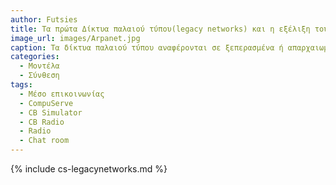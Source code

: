 ```yaml
---
author: Futsies
title: Τα πρώτα Δίκτυα παλαιού τύπου(legacy networks) και η εξέλιξη τους 
image_url: images/Arpanet.jpg
caption: Τα δίκτυα παλαιού τύπου αναφέρονται σε ξεπερασμένα ή απαρχαιωμένα δίκτυα υπολογιστών που κατασκευάστηκαν χρησιμοποιώντας παλαιότερες τεχνολογίες και αρχιτεκτονικές, όπως τοπικά δίκτυα (LAN) ή δίκτυα ευρείας περιοχής (WAN) που δημιουργήθηκαν στο παρελθόν αλλά χρησιμοποιούνται ακόμη σήμερα. Αυτά τα δίκτυα ενδέχεται να έχουν περιορισμένη χωρητικότητα και ενδέχεται να μην είναι σε θέση να υποστηρίξουν τις προηγμένες τεχνολογίες και δυνατότητες που απαιτούνται από τις σύγχρονες εφαρμογές και υπηρεσίες.
categories:
  - Μοντέλα
  - Σύνθεση
tags:
  - Μέσο επικοινωνίας
  - CompuServe
  - CB Simulator
  - CB Radio
  - Radio
  - Chat room
---
```


{% include cs-legacynetworks.md %}
